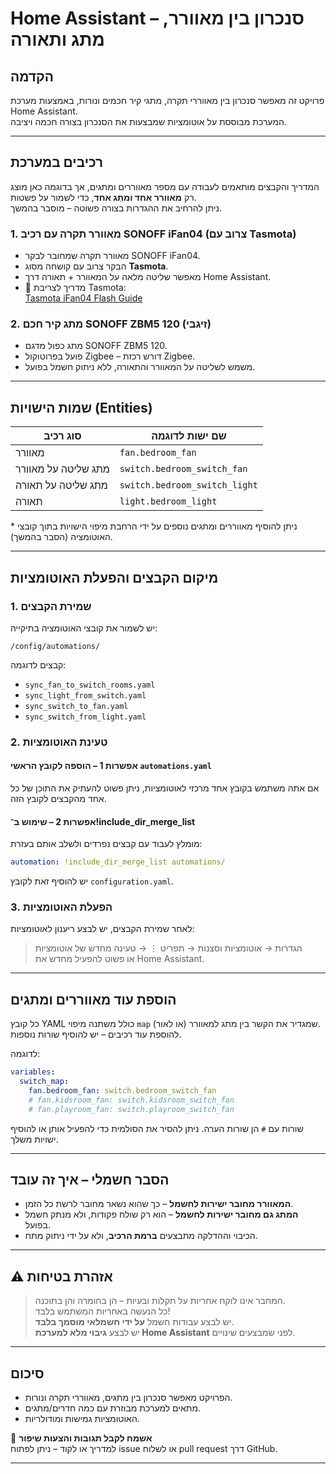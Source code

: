 # Home Assistant – סנכרון בין מאוורר, מתג ותאורה

## הקדמה

פרויקט זה מאפשר סנכרון בין מאווררי תקרה, מתגי קיר חכמים ונורות, באמצעות מערכת Home Assistant.  
המערכת מבוססת על אוטומציות שמבצעות את הסנכרון בצורה חכמה ויציבה.

---

## רכיבים במערכת

המדריך והקבצים מותאמים לעבודה עם מספר מאווררים ומתגים, אך בדוגמה כאן מוצג רק **מאוורר אחד ומתְג אחד**, כדי לשמור על פשטות.  
ניתן להרחיב את ההגדרות בצורה פשוטה – מוסבר בהמשך.

### 1. מאוורר תקרה עם רכיב SONOFF iFan04 (צרוב עם Tasmota)

- מאוורר תקרה שמחובר לבקר SONOFF iFan04.
- הבקר צרוב עם קושחה מסוג **Tasmota**.
- מאפשר שליטה מלאה על המאוורר + תאורה דרך Home Assistant.
- 🔗 מדריך לצריבת Tasmota:  
  [Tasmota iFan04 Flash Guide](https://tasmota.github.io/docs/devices/sonoff_ifan04/)

### 2. מתג קיר חכם SONOFF ZBM5 120 (זיגבי)

- מתג כפול מדגם SONOFF ZBM5 120.
- פועל בפרוטוקול Zigbee – דורש רכזת Zigbee.
- משמש לשליטה על המאוורר והתאורה, ללא ניתוק חשמל בפועל.

---

## שמות הישויות (Entities)

| סוג רכיב        | שם ישות לדוגמה                     |
|------------------|-------------------------------------|
| מאוורר           | `fan.bedroom_fan`                   |
| מתג שליטה על מאוורר | `switch.bedroom_switch_fan`         |
| מתג שליטה על תאורה  | `switch.bedroom_switch_light`       |
| תאורה           | `light.bedroom_light`               |

\* ניתן להוסיף מאווררים ומתגים נוספים על ידי הרחבת מיפוי הישויות בתוך קובצי האוטומציה (הסבר בהמשך).

---

## מיקום הקבצים והפעלת האוטומציות

### 1. שמירת הקבצים

יש לשמור את קובצי האוטומציה בתיקייה:
```
/config/automations/
```

קבצים לדוגמה:
- `sync_fan_to_switch_rooms.yaml`
- `sync_light_from_switch.yaml`
- `sync_switch_to_fan.yaml`
- `sync_switch_from_light.yaml`

### 2. טעינת האוטומציות

#### אפשרות 1 – הוספה לקובץ הראשי `automations.yaml`

אם אתה משתמש בקובץ אחד מרכזי לאוטומציות, ניתן פשוט להעתיק את התוכן של כל אחד מהקבצים לקובץ הזה.

#### אפשרות 2 – שימוש ב־!include_dir_merge_list

מומלץ לעבוד עם קבצים נפרדים ולשלב אותם בעזרת:

```yaml
automation: !include_dir_merge_list automations/
```

יש להוסיף זאת לקובץ `configuration.yaml`.

### 3. הפעלת האוטומציות

לאחר שמירת הקבצים, יש לבצע ריענון לאוטומציות:

> הגדרות → אוטומציות וסצנות → תפריט ⋮ → טעינה מחדש של אוטומציות  
או פשוט להפעיל מחדש את Home Assistant.

---

## הוספת עוד מאווררים ומתגים

כל קובץ YAML כולל משתנה מיפוי `map` שמגדיר את הקשר בין מתג למאוורר (או לאור).  
להוספת עוד רכיבים – יש להוסיף שורות נוספות.

לדוגמה:

```yaml
variables:
  switch_map:
    fan.bedroom_fan: switch.bedroom_switch_fan
    # fan.kidsroom_fan: switch.kidsroom_switch_fan
    # fan.playroom_fan: switch.playroom_switch_fan
```

שורות עם `#` הן שורות הערה. ניתן להסיר את הסולמית כדי להפעיל אותן או להוסיף ישויות משלך.

---

## הסבר חשמלי – איך זה עובד

- **המאוורר מחובר ישירות לחשמל** – כך שהוא נשאר מחובר לרשת כל הזמן.
- **המתג גם מחובר ישירות לחשמל** – הוא רק שולח פקודות, ולא מנתק חשמל בפועל.
- הכיבוי וההדלקה מתבצעים **ברמת הרכיב**, ולא על ידי ניתוק מתח.

---

## ⚠️ אזהרת בטיחות

> המחבר אינו לוקח אחריות על תקלות ובעיות – הן בחומרה והן בתוכנה.  
> כל הנעשה באחריות המשתמש בלבד!  
> יש לבצע עבודות חשמל **על ידי חשמלאי מוסמך בלבד**.  
> יש לבצע **גיבוי מלא למערכת Home Assistant** לפני שמבצעים שינויים.

---

## סיכום

- הפרויקט מאפשר סנכרון בין מתגים, מאווררי תקרה ונורות.
- מתאים למערכת מבוזרת עם כמה חדרים/מתגים.
- האוטומציות גמישות ומודולריות.

💬 **אשמח לקבל תגובות והצעות שיפור**  
למדריך או לקוד – ניתן לפתוח issue או לשלוח pull request דרך GitHub.

---
